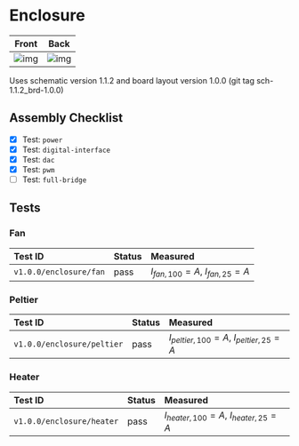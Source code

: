 # Enclosure

| Front | Back |
| ------------- | -------------- |
| ![img](./instance_1_enclosure_front.jpg)  | ![img](./instance_1_enclosure_back.jpg) |

Uses schematic version 1.1.2 and board layout version 1.0.0 (git tag sch-1.1.2_brd-1.0.0)

## Assembly Checklist

- [x] Test: `power`
- [x] Test: `digital-interface`
- [x] Test: `dac`
- [x] Test: `pwm`
- [ ] Test: `full-bridge`

## Tests

### Fan

| Test ID | Status | Measured |
| :------ | ------ | :------- |
| `v1.0.0/enclosure/fan` | pass | $I_{fan,100} =  A$, $I_{fan,25} =  A$|

### Peltier

| Test ID | Status | Measured |
| :------ | ------ | :------- |
| `v1.0.0/enclosure/peltier` | pass | $I_{peltier,100} =  A$, $I_{peltier,25} =  A$|

### Heater

| Test ID | Status | Measured |
| :------ | ------ | :------- |
| `v1.0.0/enclosure/heater` | pass | $I_{heater,100} =  A$, $I_{heater,25} =  A$|
